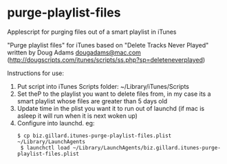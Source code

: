 purge-playlist-files
====================

Applescript for purging files out of a smart playlist in iTunes

"Purge playlist files" for iTunes
based on "Delete Tracks Never Played"
written by Doug Adams
dougadams@mac.com (http://dougscripts.com/itunes/scripts/ss.php?sp=deleteneverplayed)

Instructions for use:

1. Put script into iTunes Scripts folder: ~/Library/iTunes/Scripts
2. Set theP to the playlist you want to delete files from, in my case its a smart playlist whose files are greater than 5 days old
3. Update time in the plist you want it to run out of launchd (if mac is asleep it will run when it is next woken up)
4. Configure into launchd.  eg:
	<pre><code>$ cp biz.gillard.itunes-purge-playlist-files.plist ~/Library/LaunchAgents
	$ launchctl load ~/Library/LaunchAgents/biz.gillard.itunes-purge-playlist-files.plist</code></pre>
